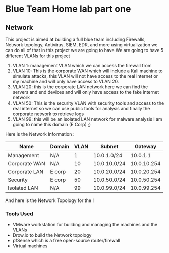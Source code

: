 # Blue Team Home lab part one 

## Network 


This project is aimed at building a full blue team including Firewalls, Network topology, Antivirus, SIEM, EDR, and more 
using virtualization we can do all of that in this project we are going to have 
We are going to have 5 different VLANs for this project 

1. VLAN 1: management VLAN which we can access the firewall from 
2. VLAN 10: This is the corporate WAN which will include a Kali machine to simulate attacks, this VLAN will not have access to the real internet or my machine and will only have access to VLAN 20.
3. VLAN 20: this is the corporate LAN network here we can find the servers and end devices and will only have access to the fake internet network
4. VLAN 50: This is the security VLAN with security tools and access to the real internet so we can use public tools for analysis and finally the corporate network to retrieve logs 
5. VLAN 99: this will be an isolated LAN network for malware analysis
I am going to name this domain (E Corp) ;)

Here is the Network Information : 

| Name          | Domain | VLAN | Subnet       | Gateway     |
| ------------- | ------ | ---- | ------------ | ----------- |
| Management    | N/A    | 1    | 10.0.1.0/24  | 10.0.1.1    |
| Corporate WAN | N/A    | 10   | 10.0.10.0/24 | 10.0.10.254 |
| Corporate LAN | E corp | 20   | 10.0.20.0/24 | 10.0.20.254 |
| Security      | E corp | 50   | 10.0.50.0/24 | 10.0.50.254 |
| Isolated LAN  | N/A    | 99   | 10.0.99.0/24 | 10.0.99.254 |

And here is the Network Topology for the 
!
### Tools Used

- VMware workstation for building and managing the machines and the VLANs
- Drow.io to build the Network topology
- pfSense which is a free open-source router/firewall
- Virtual machines 




